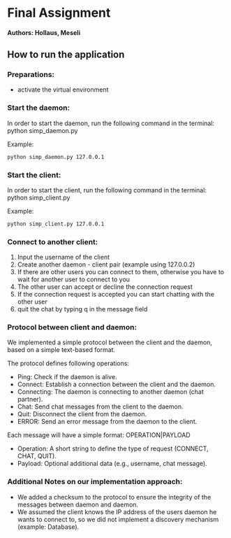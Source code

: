 # Final Assignment 
#### Authors: Hollaus, Meseli

## How to run the application
### Preparations:
- activate the virtual environment

### Start the daemon:
In order to start the daemon, run the following command in the terminal:
python simp_daemon.py <IP address>

Example:
```bash
python simp_daemon.py 127.0.0.1
```
### Start the client:
In order to start the client, run the following command in the terminal:
python simp_client.py <daemon IP>

Example:
```bash
python simp_client.py 127.0.0.1
```

### Connect to another client:

1. Input the username of the client
2. Create another daemon - client pair (example using 127.0.0.2)
3. If there are other users you can connect to them, otherwise you have to wait for another user to connect to you
4. The other user can accept or decline the connection request 
5. If the connection request is accepted you can start chatting with the other user 
6. quit the chat by typing q in the message field


### Protocol between client and daemon:
We implemented a simple protocol between the client and the daemon, based on a simple text-based format.

The protocol defines following operations:

- Ping: Check if the daemon is alive. 
- Connect: Establish a connection between the client and the daemon.
- Connecting: The daemon is connecting to another daemon (chat partner).
- Chat: Send chat messages from the client to the daemon. 
- Quit: Disconnect the client from the daemon. 
- ERROR: Send an error message from the daemon to the client.

Each message will have a simple format: OPERATION|PAYLOAD

- Operation: A short string to define the type of request (CONNECT, CHAT, QUIT).
- Payload: Optional additional data (e.g., username, chat message).

### Additional Notes on our implementation approach:
- We added a checksum to the protocol to ensure the integrity of the messages between daemon and daemon.
- We assumed the client knows the IP address of the users daemon he wants to connect to, so we did not implement a discovery mechanism (example: Database).
